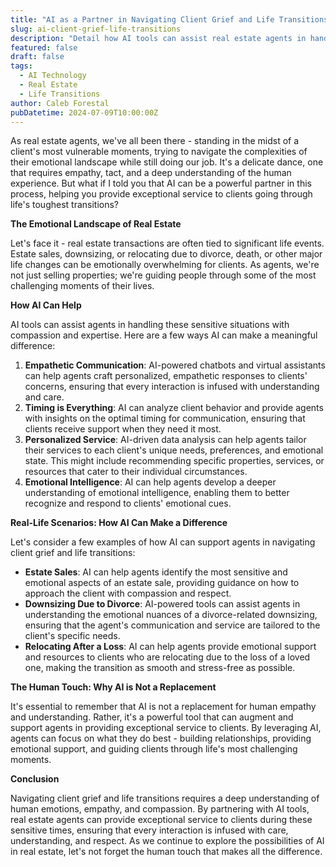```yaml
---
title: "AI as a Partner in Navigating Client Grief and Life Transitions"
slug: ai-client-grief-life-transitions
description: "Detail how AI tools can assist real estate agents in handling sensitive situations such as estate sales or downsizing due to life transitions like divorce or death."
featured: false
draft: false
tags:
  - AI Technology
  - Real Estate
  - Life Transitions
author: Caleb Forestal
pubDatetime: 2024-07-09T10:00:00Z
---
```


As real estate agents, we've all been there - standing in the midst of a client's most vulnerable moments, trying to navigate the complexities of their emotional landscape while still doing our job. It's a delicate dance, one that requires empathy, tact, and a deep understanding of the human experience. But what if I told you that AI can be a powerful partner in this process, helping you provide exceptional service to clients going through life's toughest transitions?

**The Emotional Landscape of Real Estate**

Let's face it - real estate transactions are often tied to significant life events. Estate sales, downsizing, or relocating due to divorce, death, or other major life changes can be emotionally overwhelming for clients. As agents, we're not just selling properties; we're guiding people through some of the most challenging moments of their lives.

**How AI Can Help**

AI tools can assist agents in handling these sensitive situations with compassion and expertise. Here are a few ways AI can make a meaningful difference:

1. **Empathetic Communication**: AI-powered chatbots and virtual assistants can help agents craft personalized, empathetic responses to clients' concerns, ensuring that every interaction is infused with understanding and care.
2. **Timing is Everything**: AI can analyze client behavior and provide agents with insights on the optimal timing for communication, ensuring that clients receive support when they need it most.
3. **Personalized Service**: AI-driven data analysis can help agents tailor their services to each client's unique needs, preferences, and emotional state. This might include recommending specific properties, services, or resources that cater to their individual circumstances.
4. **Emotional Intelligence**: AI can help agents develop a deeper understanding of emotional intelligence, enabling them to better recognize and respond to clients' emotional cues.

**Real-Life Scenarios: How AI Can Make a Difference**

Let's consider a few examples of how AI can support agents in navigating client grief and life transitions:

* **Estate Sales**: AI can help agents identify the most sensitive and emotional aspects of an estate sale, providing guidance on how to approach the client with compassion and respect.
* **Downsizing Due to Divorce**: AI-powered tools can assist agents in understanding the emotional nuances of a divorce-related downsizing, ensuring that the agent's communication and service are tailored to the client's specific needs.
* **Relocating After a Loss**: AI can help agents provide emotional support and resources to clients who are relocating due to the loss of a loved one, making the transition as smooth and stress-free as possible.

**The Human Touch: Why AI is Not a Replacement**

It's essential to remember that AI is not a replacement for human empathy and understanding. Rather, it's a powerful tool that can augment and support agents in providing exceptional service to clients. By leveraging AI, agents can focus on what they do best - building relationships, providing emotional support, and guiding clients through life's most challenging moments.

**Conclusion**

Navigating client grief and life transitions requires a deep understanding of human emotions, empathy, and compassion. By partnering with AI tools, real estate agents can provide exceptional service to clients during these sensitive times, ensuring that every interaction is infused with care, understanding, and respect. As we continue to explore the possibilities of AI in real estate, let's not forget the human touch that makes all the difference.